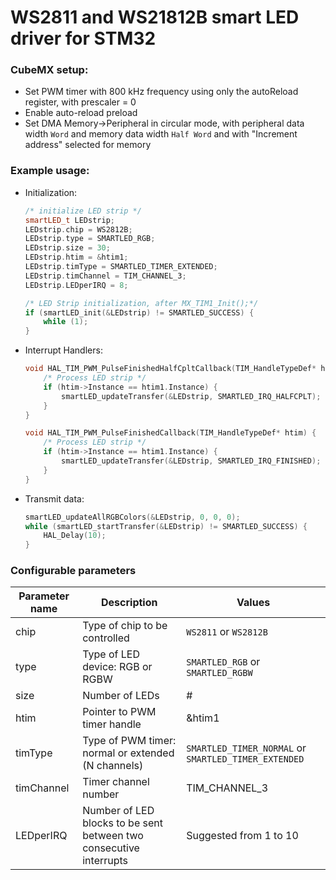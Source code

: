 # WS2811 and WS21812B smart LED driver for STM32

### CubeMX setup:
- Set PWM timer with 800 kHz frequency using only the autoReload register, with prescaler = 0
- Enable auto-reload preload
- Set DMA Memory->Peripheral in circular mode, with peripheral data width `Word` and memory data width `Half Word` and with "Increment address" selected for memory

### Example usage:
- Initialization:
    ```cpp
    /* initialize LED strip */
    smartLED_t LEDstrip;
    LEDstrip.chip = WS2812B;
    LEDstrip.type = SMARTLED_RGB;
    LEDstrip.size = 30;
    LEDstrip.htim = &htim1;
    LEDstrip.timType = SMARTLED_TIMER_EXTENDED;
    LEDstrip.timChannel = TIM_CHANNEL_3;
    LEDstrip.LEDperIRQ = 8;

    /* LED Strip initialization, after MX_TIM1_Init();*/
    if (smartLED_init(&LEDstrip) != SMARTLED_SUCCESS) {
        while (1);
    }
    ```
- Interrupt Handlers:
    ```cpp
    void HAL_TIM_PWM_PulseFinishedHalfCpltCallback(TIM_HandleTypeDef* htim) {
        /* Process LED strip */
        if (htim->Instance == htim1.Instance) {
            smartLED_updateTransfer(&LEDstrip, SMARTLED_IRQ_HALFCPLT);
        }
    }

    void HAL_TIM_PWM_PulseFinishedCallback(TIM_HandleTypeDef* htim) {
        /* Process LED strip */
        if (htim->Instance == htim1.Instance) {
            smartLED_updateTransfer(&LEDstrip, SMARTLED_IRQ_FINISHED);
        }
    }
    ```
- Transmit data:
    ```cpp
    smartLED_updateAllRGBColors(&LEDstrip, 0, 0, 0);
    while (smartLED_startTransfer(&LEDstrip) != SMARTLED_SUCCESS) {
        HAL_Delay(10);
    }
    ```

### Configurable parameters

| Parameter name | Description                                                        | Values                                               |
| -------------- | ------------------------------------------------------------------ | ---------------------------------------------------- |
| chip           | Type of chip to be controlled                                      | `WS2811` or `WS2812B`                                |
| type           | Type of LED device: RGB or RGBW                                    | `SMARTLED_RGB` or `SMARTLED_RGBW`                    |
| size           | Number of LEDs                                                     | #                                                    |
| htim           | Pointer to PWM timer handle                                        | &htim1                                               |
| timType        | Type of PWM timer: normal or extended (N channels)                 | `SMARTLED_TIMER_NORMAL` or `SMARTLED_TIMER_EXTENDED` |
| timChannel     | Timer channel number                                               | TIM_CHANNEL_3                                        |
| LEDperIRQ      | Number of LED blocks to be sent between two consecutive interrupts | Suggested from 1 to 10                               |